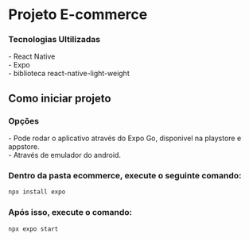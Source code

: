 <h1>Projeto E-commerce</h2>

<h3>Tecnologias Ultilizadas</h3>
 - React Native
 </br>
 - Expo
  </br>
 - biblioteca react-native-light-weight
  </br>
<h2>Como iniciar projeto</h2>

<h3>Opções</h3>
  - Pode rodar o aplicativo através do Expo Go, disponivel na playstore e appstore.
  </br>
  - Através de emulador do android.

<h3> Dentro da pasta ecommerce, execute o seguinte comando: </h3>

```bash
npx install expo

```

<h3> Após isso, execute o comando: </h3>

```bash
npx expo start

```

